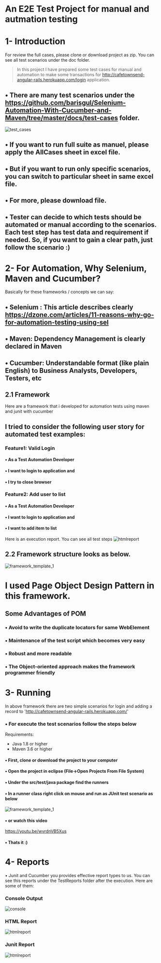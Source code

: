 # An E2E Test Project for manual and autmation testing

# 1- Introduction
For review the full cases, please clone or download project as zip. You can see all test scenarios under the doc folder.
> In this project I have prepared some test cases for manual and automation to make some transactions for http://cafetownsend-angular-rails.herokuapp.com/login application. 
## • There are many test scenarios under the https://github.com/barisgul/Selenium-Automation-With-Cucumber-and-Maven/tree/master/docs/test-cases folder. 
![test_cases](https://github.com/barisgul/Selenium-Automation-With-Cucumber-and-Maven/blob/master/docs/images/TestCases.PNG)
## • If you want to run full suite as manuel, please apply the AllCases sheet in excel file. 
## • But if you want to run only specific scenarios, you can switch to particular sheet in same excel file. 
## • For more, please download file.
## • Tester can decide to which tests should be automated or manual according to the scenarios. Each test step has test data and requirement if needed. So, if you want to gain a clear path, just follow the scenario :)


# 2- For Automation, Why Selenium, Maven and Cucumber?

Basically for these frameworks / concepts we can say:
## • Selenium : This article describes clearly https://dzone.com/articles/11-reasons-why-go-for-automation-testing-using-sel
## • Maven: Dependency Management is clearly declared in Maven
## • Cucumber: Understandable format (like plain English) to Business Analysts, Developers, Testers, etc

## 2.1 Framework
Here are a framework that i developed for automation tests using maven and junit with cucumber
## I tried to consider the following user story for automated test examples:
### Feature1:  Valid Login  
#### • As a Test Automation Developer
#### • I want to login to application and
#### • I try to close browser

### Feature2:  Add user to list    
#### • As a Test Automation Developer
#### • I want to login to application and
#### • I want to add item to list

Here is an execution report. You can see all test steps 
![htmlreport](https://github.com/barisgul/Selenium-Automation-With-Cucumber-and-Maven/blob/master/docs/images/TestOutput.PNG)


## 2.2 Framework structure looks as below.
![framework_template_1](https://github.com/barisgul/Selenium-Automation-With-Cucumber-and-Maven/blob/master/docs/images/ProjectStructure.png)

# I used Page Object Design Pattern in this framework. 
## Some Advantages of POM
### • Avoid to write the duplicate locators for same WebElement
### • Maintenance of the test script which becomes very easy
### • Robust and more readable
### • The Object-oriented approach makes the framework programmer friendly

# 3- Running
In above framework there are two simple scenarios for login and adding a record to 'http://cafetownsend-angular-rails.herokuapp.com/'
### • For execute the test scenarios follow the steps below
Requirements:
- Java 1.8 or higher
- Maven 3.6 or higher

#### • First, clone or download the project to your computer
#### • Open the project in eclipse (File->Open Projects From File System)
#### • Under the src/test/java package find the runners
#### • In a runner class right click on mouse and run as JUnit test scenario as below 
![framework_template_1](https://github.com/barisgul/Selenium-Automation-With-Cucumber-and-Maven/blob/master/docs/images/RunCucumberTest.png)
#### • or watch this video
https://youtu.be/wvrdnVB5Xus
#### • Thats it :)


# 4- Reports
• Junit and Cucumber you provides effective report types to us. You can see this reports under the TestReports folder after the execution. Here are some of them: 
### Console Output 
![console](https://github.com/barisgul/Selenium-Automation-With-Cucumber-and-Maven/blob/master/docs/images/CucumberConsoleResult.PNG)
### HTML Report 
![htmlreport](https://github.com/barisgul/Selenium-Automation-With-Cucumber-and-Maven/blob/master/docs/images/TestOutput.PNG)
### Junit Report 
![htmlreport](https://github.com/barisgul/Selenium-Automation-With-Cucumber-and-Maven/blob/master/docs/images/CucumberJunitResult.PNG)


